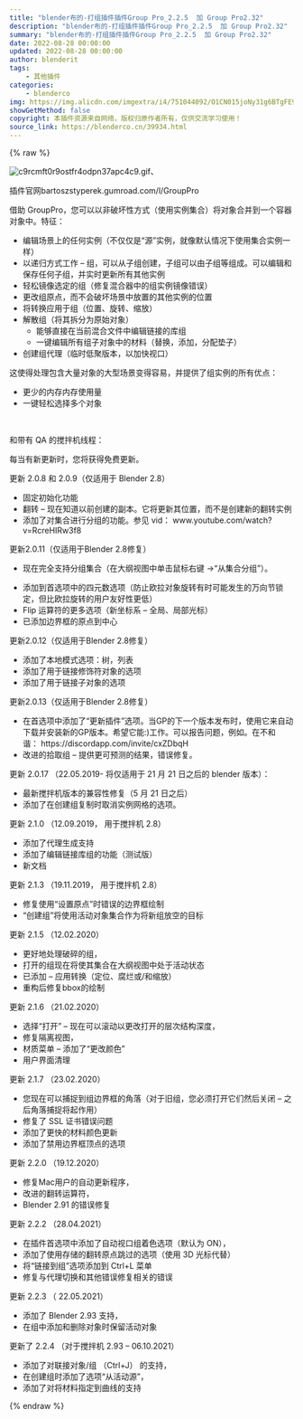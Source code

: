 ```yaml
---
title: "blender布的-打组插件插件Group Pro_2.2.5  加 Group Pro2.32"
description: "blender布的-打组插件插件Group Pro_2.2.5  加 Group Pro2.32"
summary: "blender布的-打组插件插件Group Pro_2.2.5  加 Group Pro2.32"
date: 2022-08-28 00:00:00
updated: 2022-08-28 00:00:00
author: blenderit
tags: 
    - 其他插件
categories:
    - blenderco
img: https://img.alicdn.com/imgextra/i4/751044092/O1CN015joNy31g6BTgFE9Oj_!!751044092.gif
showGetMethod: false
copyright: 本插件资源来自网络，版权归原作者所有，仅供交流学习使用！
source_link: https://blenderco.cn/39934.html
---
```


{% raw %}
<p><img src="https://img.alicdn.com/imgextra/i4/751044092/O1CN015joNy31g6BTgFE9Oj_!!751044092.gif" alt="c9rcmft0r9ostfr4odpn37apc4c9.gif">、</p><p>插件官网bartoszstyperek.gumroad.com/l/GroupPro</p><p>借助 GroupPro，您可以以非破坏性方式（使用实例集合）将对象合并到一个容器对象中。特征：</p><ul>
<li>编辑场景上的任何实例（不仅仅是“源”实例，就像默认情况下使用集合实例一样）</li>
<li>以递归方式工作 – 组，可以从子组创建，子组可以由子组等组成。可以编辑和保存任何子组，并实时更新所有其他实例</li>
<li>轻松镜像选定的组（修复混合器中的组实例镜像错误）</li>
<li>更改组原点，而不会破坏场景中放置的其他实例的位置</li>
<li>将转换应用于组（位置、旋转、缩放）</li>
<li>解散组（将其拆分为原始对象）
<ul>
<li>能够直接在当前混合文件中编辑链接的库组</li>
<li>一键编辑所有组子对象中的材料（替换，添加，分配垫子）</li>
</ul>
</li>
<li>创建组代理（临时低聚版本，以加快视口）</li>
</ul><p>这使得处理包含大量对象的大型场景变得容易，并提供了组实例的所有优点：</p><ul>
<li>更少的内存内存使用量</li>
<li>一键轻松选择多个对象</li>
</ul><p> </p><p>和带有 QA 的搅拌机线程：</p><p>每当有新更新时，您将获得免费更新。</p><p>更新 2.0.8 和 2.0.9（仅适用于 Blender 2.8）</p><ul>
<li>固定初始化功能</li>
<li>翻转 – 现在知道以前创建的副本。它将更新其位置，而不是创建新的翻转实例</li>
<li>添加了对集合进行分组的功能。参见 vid： www.youtube.com/watch?v=RcreHIRw3f8</li>
</ul><p>更新2.0.11（仅适用于Blender 2.8修复）</p><ul>
<li>现在完全支持分组集合（在大纲视图中单击鼠标右键 -&gt;“从集合分组”）。</li>
</ul><ul>
<li>添加到首选项中的四元数选项（防止欧拉对象旋转有时可能发生的万向节锁定，但比欧拉旋转的用户友好性更低）</li>
<li>Flip 运算符的更多选项（新坐标系 – 全局、局部光标）</li>
<li>已添加边界框的原点到中心</li>
</ul><p>更新2.0.12（仅适用于Blender 2.8修复）</p><ul>
<li>添加了本地模式选项：树，列表</li>
<li>添加了用于链接修饰符对象的选项</li>
<li>添加了用于链接子对象的选项</li>
</ul><p>更新2.0.13（仅适用于Blender 2.8修复）</p><ul>
<li>在首选项中添加了“更新插件”选项。当GP的下一个版本发布时，使用它来自动下载并安装新的GP版本。希望它能:)工作。可以报告问题，例如。在不和谐： https://discordapp.com/invite/cxZDbqH</li>
<li>改进的拾取组 – 提供更可预测的结果，错误修复。</li>
</ul><p>更新 2.0.17 （22.05.2019- 将仅适用于 21 月 21 日之后的 blender 版本）：</p><ul>
<li>最新搅拌机版本的兼容性修复（5 月 21 日之后）</li>
<li>添加了在创建组复制时取消实例网格的选项。</li>
</ul><p>更新 2.1.0 （12.09.2019， 用于搅拌机 2.8）</p><ul>
<li>添加了代理生成支持</li>
<li>添加了编辑链接库组的功能（测试版）</li>
<li>新文档</li>
</ul><p>更新 2.1.3 （19.11.2019， 用于搅拌机 2.8）</p><ul>
<li>修复使用“设置原点”时错误的边界框绘制</li>
<li>“创建组”将使用活动对象集合作为将新组放空的目标</li>
</ul><p>更新 2.1.5 （12.02.2020）</p><ul>
<li>更好地处理破碎的组，</li>
<li>打开的组现在将使其集合在大纲视图中处于活动状态</li>
<li>已添加 – 应用转换（定位、腐烂或/和缩放）</li>
<li>重构后修复bbox的绘制</li>
</ul><p>更新 2.1.6 （21.02.2020）</p><ul>
<li>选择“打开” – 现在可以滚动以更改打开的层次结构深度，</li>
<li>修复隔离视图，</li>
<li>材质菜单 – 添加了“更改颜色”</li>
<li>用户界面清理</li>
</ul><p>更新 2.1.7 （23.02.2020）</p><ul>
<li>您现在可以捕捉到组边界框的角落（对于旧组，您必须打开它们然后关闭 – 之后角落捕捉将起作用）</li>
<li>修复了 SSL 证书错误问题</li>
<li>添加了更快的材料颜色更新</li>
<li>添加了禁用边界框顶点的选项</li>
</ul><p>更新 2.2.0 （19.12.2020）</p><ul>
<li>修复Mac用户的自动更新程序，</li>
<li>改进的翻转运算符，</li>
<li>Blender 2.91 的错误修复</li>
</ul><p>更新 2.2.2 （28.04.2021）</p><ul>
<li>在插件首选项中添加了自动视口组着色选项（默认为 ON），</li>
<li>添加了使用存储的翻转原点跳过的选项（使用 3D 光标代替）</li>
<li>将“链接到组”选项添加到 Ctrl+L 菜单</li>
<li>修复与代理切换和其他错误修复相关的错误</li>
</ul><p>更新 2.2.3 （ 22.05.2021）</p><ul>
<li>添加了 Blender 2.93 支持，</li>
<li>在组中添加和删除对象时保留活动对象</li>
</ul><p>更新了 2.2.4 （对于搅拌机 2.93 – 06.10.2021）</p><ul>
<li>添加了对联接对象/组 （Ctrl+J） 的支持，</li>
<li>在创建组时添加了选项“从活动源”，</li>
<li>添加了对将材料指定到曲线的支持</li>
</ul>
<div style="display: none">blenderco</div>
{% endraw %}